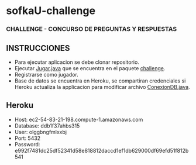 # sofkaU-challenge

### CHALLENGE - CONCURSO DE PREGUNTAS Y RESPUESTAS

## INSTRUCCIONES
* Para ejecutar aplicacion se debe clonar repositorio.
* Ejecutar [Jugar.java](https://github.com/joeldavg/sofkaU-challenge/blob/main/src/main/java/challenge/Jugar.java) que se encuentra en el paquete [challenge](https://github.com/joeldavg/sofkaU-challenge/tree/main/src/main/java/challenge).
* Registrarse como jugador.
* Base de datos se encuentra en Heroku, se compartiran credenciales si Heroku actualiza la applicacion para modificar archivo [ConexionDB.java](https://github.com/joeldavg/sofkaU-challenge/blob/main/src/main/java/challenge/dao/jdbc/ConexionDB.java).

## Heroku
* Host: ec2-54-83-21-198.compute-1.amazonaws.com
* Database: ddb1f37ahbs315
* User: olggbngfmlxxbj
* Port: 5432
* Password: e992f7481dc25df52341d58e818812daccd1ef1db629000df69efd51f812b541
